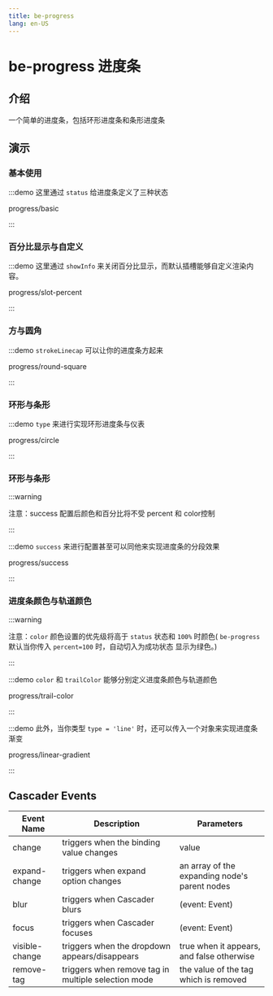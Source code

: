 ```yaml
---
title: be-progress
lang: en-US
---
```


# be-progress 进度条

## 介绍

一个简单的进度条，包括环形进度条和条形进度条

## 演示

### 基本使用

:::demo 这里通过 `status` 给进度条定义了三种状态

progress/basic

:::

### 百分比显示与自定义

:::demo 这里通过 `showInfo` 来关闭百分比显示，而默认插槽能够自定义渲染内容。

progress/slot-percent

:::

### 方与圆角

:::demo `strokeLinecap` 可以让你的进度条方起来

progress/round-square

:::

### 环形与条形

:::demo `type` 来进行实现环形进度条与仪表

progress/circle

:::

### 环形与条形

:::warning

注意：success 配置后颜色和百分比将不受 percent 和 color控制

:::

:::demo `success` 来进行配置甚至可以同他来实现进度条的分段效果

progress/success

:::

### 进度条颜色与轨道颜色

:::warning

注意：`color` 颜色设置的优先级将高于 `status` 状态和 `100%` 时颜色( `be-progress` 默认当你传入 `percent=100` 时，自动切入为成功状态 显示为绿色。)

:::

:::demo `color` 和 `trailColor` 能够分别定义进度条颜色与轨道颜色

progress/trail-color

:::

:::demo 此外，当你类型 `type = 'line'` 时，还可以传入一个对象来实现进度条渐变

progress/linear-gradient

:::

## Cascader Events

| Event Name     | Description                                         | Parameters                                    |
| -------------- | --------------------------------------------------- | --------------------------------------------- |
| change         | triggers when the binding value changes             | value                                         |
| expand-change  | triggers when expand option changes                 | an array of the expanding node's parent nodes |
| blur           | triggers when Cascader blurs                        | (event: Event)                                |
| focus          | triggers when Cascader focuses                      | (event: Event)                                |
| visible-change | triggers when the dropdown appears/disappears       | true when it appears, and false otherwise     |
| remove-tag     | triggers when remove tag in multiple selection mode | the value of the tag which is removed         |